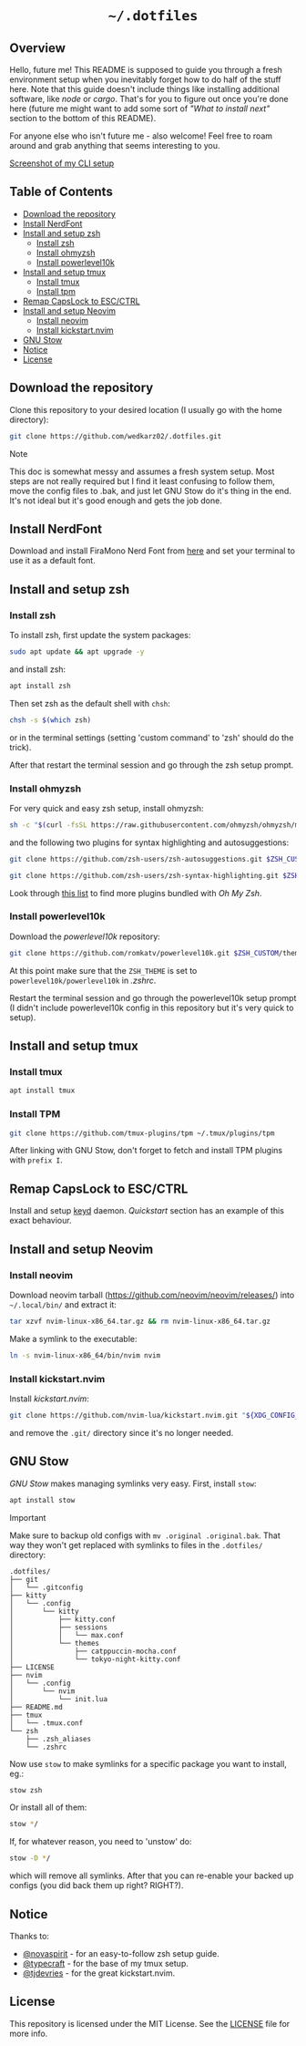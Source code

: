 
<div align="center">
    <h1>
        <code> ~/.dotfiles </code>
    </h1>
</div>

## Overview

Hello, future me! This README is supposed to guide you through a fresh environment setup when you inevitably forget how to do half of the stuff here. Note that this guide doesn't include things like installing additional software, like *node* or *cargo*. That's for you to figure out once you're done here (future me might want to add some sort of *"What to install next"* section to the bottom of this README).

For anyone else who isn't future me - also welcome! Feel free to roam around and grab anything that seems interesting to you.

[Screenshot of my CLI setup](https://imgur.com/4h8cpch)

## Table of Contents

- [Download the repository](#download-the-repository)
- [Install NerdFont](#install-nerdfont)
- [Install and setup zsh](#install-and-setup-zsh)
    - [Install zsh](#install-zsh)
    - [Install ohmyzsh](#install-ohmyzsh)
    - [Install powerlevel10k](#install-powerlevel10k)
- [Install and setup tmux](#install-and-setup-tmux)
    - [Install tmux](#install-tmux)
    - [Install tpm](#install-tpm)
- [Remap CapsLock to ESC/CTRL](#remap-capslock-to-escctrl)
- [Install and setup Neovim](#install-and-setup-neovim)
    - [Install neovim](#install-neovim)
    - [Install kickstart.nvim](#install-kickstartnvim)
- [GNU Stow](#gnu-stow)
- [Notice](#notice)
- [License](#license)

## Download the repository

Clone this repository to your desired location (I usually go with the home directory):
```sh
git clone https://github.com/wedkarz02/.dotfiles.git
```

> [!NOTE]
> This doc is somewhat messy and assumes a fresh system setup. Most steps are not really required but I find it least confusing to follow them, move the config files to .bak, and just let GNU Stow do it's thing in the end. It's not ideal but it's good enough and gets the job done.

## Install NerdFont

Download and install FiraMono Nerd Font from [here](https://www.nerdfonts.com/) and set your terminal to use it as a default font.

## Install and setup zsh

### Install zsh

To install zsh, first update the system packages:
```sh
sudo apt update && apt upgrade -y
```

and install zsh:
```sh
apt install zsh
```

Then set zsh as the default shell with ```chsh```:
```sh
chsh -s $(which zsh)
```

or in the terminal settings (setting 'custom command' to 'zsh' should do the trick).

After that restart the terminal session and go through the zsh setup prompt.

### Install ohmyzsh

For very quick and easy zsh setup, install ohmyzsh:
```sh
sh -c "$(curl -fsSL https://raw.githubusercontent.com/ohmyzsh/ohmyzsh/master/tools/install.sh)"
```

and the following two plugins for syntax highlighting and autosuggestions:
```sh
git clone https://github.com/zsh-users/zsh-autosuggestions.git $ZSH_CUSTOM/plugins/zsh-autosuggestions
```
```sh
git clone https://github.com/zsh-users/zsh-syntax-highlighting.git $ZSH_CUSTOM/plugins/zsh-syntax-highlighting
```

Look through [this list](https://github.com/ohmyzsh/ohmyzsh/wiki/Plugins) to find more plugins bundled with *Oh My Zsh*.

### Install powerlevel10k

Download the *powerlevel10k* repository:
```sh
git clone https://github.com/romkatv/powerlevel10k.git $ZSH_CUSTOM/themes/powerlevel10k
```

At this point make sure that the `ZSH_THEME` is set to `powerlevel10k/powerlevel10k` in *.zshrc*.

Restart the terminal session and go through the powerlevel10k setup prompt (I didn't include powerlevel10k config in this repository but it's very quick to setup).

## Install and setup tmux

### Install tmux

```sh
apt install tmux
```

### Install TPM

```sh
git clone https://github.com/tmux-plugins/tpm ~/.tmux/plugins/tpm
```

After linking with GNU Stow, don't forget to fetch and install TPM plugins with `prefix I`.

## Remap CapsLock to ESC/CTRL

Install and setup [keyd](https://github.com/rvaiya/keyd) daemon. *Quickstart* section has an example of this exact behaviour.

## Install and setup Neovim

### Install neovim

Download neovim tarball (https://github.com/neovim/neovim/releases/) into `~/.local/bin/` and extract it:
```sh
tar xzvf nvim-linux-x86_64.tar.gz && rm nvim-linux-x86_64.tar.gz
```

Make a symlink to the executable:
```sh
ln -s nvim-linux-x86_64/bin/nvim nvim
```

### Install kickstart.nvim

Install *kickstart.nvim*:
```sh
git clone https://github.com/nvim-lua/kickstart.nvim.git "${XDG_CONFIG_HOME:-$HOME/.config}"/nvim
```

and remove the `.git/` directory since it's no longer needed.

## GNU Stow

*GNU Stow* makes managing symlinks very easy. First, install `stow`:

```sh
apt install stow
```

> [!Important]
> Make sure to backup old configs with `mv .original .original.bak`. That way they won't get replaced with symlinks to files in the `.dotfiles/` directory:

```
.dotfiles/
├── git
│   └── .gitconfig
├── kitty
│   └── .config
│       └── kitty
│           ├── kitty.conf
│           ├── sessions
│           │   └── max.conf
│           └── themes
│               ├── catppuccin-mocha.conf
│               └── tokyo-night-kitty.conf
├── LICENSE
├── nvim
│   └── .config
│       └── nvim
│           └── init.lua
├── README.md
├── tmux
│   └── .tmux.conf
└── zsh
    ├── .zsh_aliases
    └── .zshrc
```

Now use `stow` to make symlinks for a specific package you want to install, eg.:
```sh
stow zsh
```

Or install all of them:
```sh
stow */
```

If, for whatever reason, you need to 'unstow' do:
```sh
stow -D */
```

which will remove all symlinks. After that you can re-enable your backed up configs (you did back them up right? RIGHT?).

## Notice

Thanks to:
- [@novaspirit](https://github.com/novaspirit) - for an easy-to-follow zsh setup guide.
- [@typecraft](https://github.com/typecraft-dev) - for the base of my tmux setup.
- [@tjdevries](https://github.com/tjdevries) - for the great kickstart.nvim.

## License

This repository is licensed under the MIT License. See the [LICENSE](https://github.com/wedkarz02/.dotfiles/blob/main/LICENSE) file for more info.


